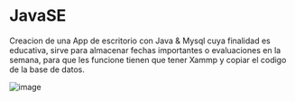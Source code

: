 # JavaSE
Creacion de una App de escritorio con Java &  Mysql cuya finalidad es educativa, sirve para almacenar fechas importantes o evaluaciones en la semana, para que les funcione tienen que tener Xammp y copiar el codigo de la base de datos.

![image](https://user-images.githubusercontent.com/87833024/200427184-b78e42c7-6bba-49aa-a743-76e995e188da.png)

